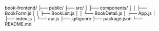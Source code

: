 book-frontend/
├── public/
├── src/
│   ├── components/
│   │   ├── BookForm.js
│   │   ├── BookList.js
│   │   └── BookDetail.js
│   ├── App.js
│   ├── index.js
│   └── api.js
├── .gitignore
├── package.json
└── README.md